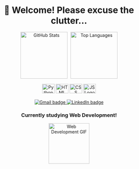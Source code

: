 <!--Why so curious?-->


<div align="center">
  <h1>👋 Welcome! Please excuse the clutter...</h1>

  <div style="display: flex; justify-content: center; gap: 10px; flex-wrap: wrap;">
    <img height="150em" src="https://github-readme-stats.vercel.app/api?username=FSHerrmann&show_icons=true&title_color=009c3b&text_color=002776&icon_color=ffdf00" alt="GitHub Stats"/>
    <img height="150em" src="https://github-readme-stats.vercel.app/api/top-langs?username=FSHerrmann&layout=compact&langs_count=10&theme=dracula" alt="Top Languages"/>
  </div>

  <br>

  <div>
    <img alt="Python Logo" height="30" width="40" src="https://cdn.jsdelivr.net/npm/programming-languages-logos/src/python/python.svg">
    <img alt="HTML Logo" height="30" width="40" src="https://cdn.jsdelivr.net/npm/programming-languages-logos/src/html/html.svg">
    <img alt="CSS Logo" height="30" width="40" src="https://cdn.jsdelivr.net/npm/programming-languages-logos/src/css/css.svg">
    <img alt="JS Logo" height="30" width="40" src="https://cdn.jsdelivr.net/npm/programming-languages-logos/src/javascript/javascript.svg">
  </div>

  <br>

  <div>
    <a href="mailto:mime.schneider@gmail.com">
      <img src="https://img.shields.io/badge/-Gmail-%23EA4335?style=for-the-badge&logo=gmail&logoColor=white" alt="Gmail badge"/>
    </a>
    <a href="https://www.linkedin.com/in/felipe-schneider-864602123" target="_blank">
      <img src="https://img.shields.io/badge/-LinkedIn-%230077B5?style=for-the-badge&logo=linkedin&logoColor=white" alt="LinkedIn badge"/>
    </a>
  </div>


  <div>
    <h3>Currently studying Web Development!</h3>
    <img height="130em" alt="Web Development GIF" src="https://raw.githubusercontent.com/FSHerrmann/FSHerrmann/main/Me%20and%20Myself.gif">
  </div>
</div>

<!-- References:
https://giphy.com/gifs/realfoodrn-working-fast-typing-baby-SAIGPdSohpC7JdRcHT
https://github.com/rafaballerini/rafaballerini/blob/main/README.md
-->
